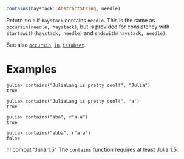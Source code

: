 ```julia
contains(haystack::AbstractString, needle)
```

Return `true` if `haystack` contains `needle`. This is the same as `occursin(needle, haystack)`, but is provided for consistency with `startswith(haystack, needle)` and `endswith(haystack, needle)`.

See also [`occursin`](@ref), [`in`](@ref), [`issubset`](@ref).

# Examples

```jldoctest
julia> contains("JuliaLang is pretty cool!", "Julia")
true

julia> contains("JuliaLang is pretty cool!", 'a')
true

julia> contains("aba", r"a.a")
true

julia> contains("abba", r"a.a")
false
```

!!! compat "Julia 1.5"
    The `contains` function requires at least Julia 1.5.

